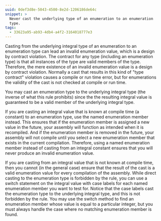 ```yaml
---
uuid: 0def3d8e-5043-4500-8e2d-1206186de64c
snippet: >
  Never cast the underlying type of an enumeration to an enumeration
  type.
tags:
  - 33623a95-ab93-4db4-a4f2-3164018777e3
---
```


Casting from the underlying integral type of an enumeration to an
enumeration type can lead an invalid enumeration value, which is a
design by contract violation. The contract for any type (including an
enumeration type) is that all instances of the type are valid members of
the type. Therefore, the mere existence of an invalid enumeration value
is a design by contract violation. Normally a cast that results in this
kind of "type contract" violation causes a compile or run time error,
but for enumerations the validity of the cast is not checked at compile
or run time.

You may cast an enumeration type to the underlying integral type (the
inverse of what this rule prohibits) since the the resulting integral
value is guaranteed to be a valid member of the underlying integral
type.

If you are casting an integral value that is known at compile time (a
constant) to an enumeration type, use the named enumeration member
instead. This ensures that if the enumeration member is assigned a new
value in the future, your assembly will function as intended when it is
recompiled. And if the enumeration member is removed in the future, your
assembly will not compile until you select a new enumeration member that
exists in the current compilation. Therefore, using a named enumeration
member instead of casting from an integral constant ensures that you
will never produce an invalid enumeration value.

If you are casting from an integral value that is not known at compile
time, then you cannot (in the general case) ensure that the result of
the cast is a valid enumeration value for every compilation of the
assembly. While direct casting to the enumeration type is forbidden by
the rule, you can use a switch statement on the integral value with case
labels for each named enumeration member you want to test for. Notice
that the case labels cast the enumeration type to the underlying
integral type, and this is not forbidden by the rule. You may use the
switch method to find an enumeration member whose value is equal to a
particular integer, but you must always handle the case where no
matching enumeration member is found.

